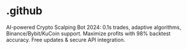 # .github
AI-powered Crypto Scalping Bot 2024: 0.1s trades, adaptive algorithms, Binance/Bybit/KuCoin support. Maximize profits with 98% backtest accuracy. Free updates &amp; secure API integration.
